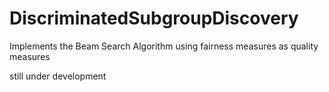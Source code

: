 # DiscriminatedSubgroupDiscovery

Implements the Beam Search Algorithm using fairness measures as quality measures

still under development
